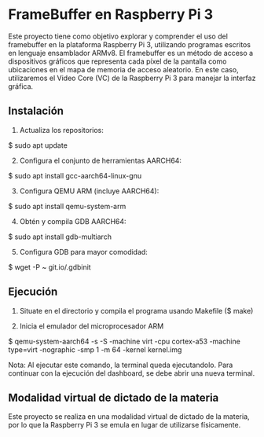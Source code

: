 # FrameBuffer en Raspberry Pi 3

Este proyecto tiene como objetivo explorar y comprender el uso del framebuffer en la plataforma Raspberry Pi 3,
utilizando programas escritos en lenguaje ensamblador ARMv8. El framebuffer es un método de acceso a dispositivos 
gráficos que representa cada píxel de la pantalla como ubicaciones en el mapa de memoria de acceso aleatorio. 
En este caso, utilizaremos el Video Core (VC) de la Raspberry Pi 3 para manejar la interfaz gráfica.

## Instalación

1. Actualiza los repositorios:

  $ sudo apt update

2. Configura el conjunto de herramientas AARCH64:

  $ sudo apt install gcc-aarch64-linux-gnu

3. Configura QEMU ARM (incluye AARCH64):

  $ sudo apt install qemu-system-arm

4. Obtén y compila GDB AARCH64:

  $ sudo apt install gdb-multiarch

5. Configura GDB para mayor comodidad:

  $ wget -P ~ git.io/.gdbinit

## Ejecución

1. Situate en el directorio y compila el programa usando Makefile ($ make)

2. Inicia el emulador del microprocesador ARM

  $ qemu-system-aarch64 -s -S -machine virt -cpu cortex-a53 -machine
  type=virt -nographic -smp 1 -m 64 -kernel kernel.img

Nota: Al ejecutar este comando, la terminal queda ejecutandolo. Para continuar con la ejecución del
dashboard, se debe abrir una nueva terminal.

## Modalidad virtual de dictado de la materia

Este proyecto se realiza en una modalidad virtual de dictado de la materia, por lo que la Raspberry Pi 3 se emula en lugar de utilizarse físicamente.
